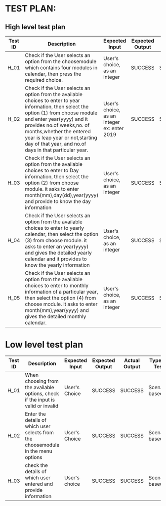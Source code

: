 # TEST PLAN:

## High level test plan

|Test ID |Description|Expected Input|Expected Output|Actual Output|Type Of Test|
|-------|-----------|--------------|------------|--------------------|------------|
|H_01   |Check if the User selects an option from the choosemodule which contains four modules in calendar, then press the required choice. | User's choice, as an integer|  SUCCESS	| SUCCESS	| Requirement based|
|H_02   | Check if the User selects an option from the available choices to enter to year information, then select the option (1) from choose module and enter year(yyyy) and it provides no.of weeks,no. of months,whether the entered year is leap year or not,starting day of that year, and no.of days in that particular year. | User's choice, as an integer ex: enter 2019|  SUCCESS	| SUCCESS	| Requirement based|
|H_03   | Check if the User selects an option from the available choices to enter to Day information, then select the option (2) from choose module. it asks to enter month(mm),day(dd),year(yyyy) and provide to know the day information  | User's choice, as an integer |  SUCCESS	| SUCCESS	| Requirement based|
|H_04   | Check if the User selects an option from the available choices to enter to yearly calendar, then select the option (3) from choose module. it asks to enter an year(yyyy) and gives the detailed yearly calendar and it provides to know the yearly information  | User's choice, as an integer |  SUCCESS	| SUCCESS	| Requirement based|
|H_05   | Check if the User selects an option from the available choices to enter to monthly information of a particular year, then select the option (4) from choose module. it asks to enter month(mm),year(yyyy) and gives the detailed monthly calendar.  | User's choice, as an integer |  SUCCESS	| SUCCESS	| Requirement based|

# Low level test plan

|Test ID |Description|Expected Input|Expected Output|Actual Output|Type Of Test|
|-------|-----------|--------------|------------|--------------------|------------|
|H_01   |When choosing from the available options, check if the input is valid or invalid |User's Choice |  SUCCESS	| SUCCESS	| Scenario based|
|H_02   |Enter the details of which user selects from the choosemodule in the menu options| User's Choice | SUCCESS	| SUCCESS	| Scenario based|
|H_03   |check the details of which user entered and provide information| User's choice|  SUCCESS	| SUCCESS	| Scenario based|
